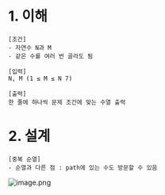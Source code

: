 # 1. 이해

```
[조건]
- 자연수 N과 M
- 같은 수를 여러 번 골라도 됨

[입력]
N, M (1 ≤ M ≤ N 7)

[출력]
한 줄에 하나씩 문제 조건에 맞는 수열 출력
```

# 2. 설계

```
[중복 순열]
- 순열과 다른 점 : path에 있는 수도 방문할 수 있음
```

![image.png](https://prod-files-secure.s3.us-west-2.amazonaws.com/f0d09fab-f760-445a-969a-74459f3b88cd/702bb4e8-7521-4cf4-96b1-b013e5682673/image.png)